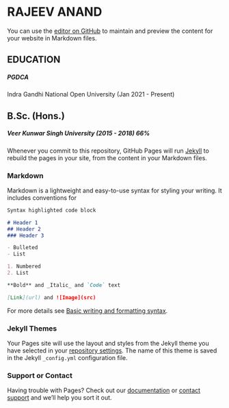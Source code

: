# RAJEEV ANAND

You can use the [editor on GitHub](https://github.com/raj0ds/Rajeev_Anand_resume/edit/gh-pages/index.md) to maintain and preview the content for your website in Markdown files.

## EDUCATION
##### PGDCA
Indra Gandhi National Open University (Jan 2021 - Present)

## B.Sc. (Hons.)
##### Veer Kunwar Singh University (2015 - 2018) 66%

Whenever you commit to this repository, GitHub Pages will run [Jekyll](https://jekyllrb.com/) to rebuild the pages in your site, from the content in your Markdown files.

### Markdown

Markdown is a lightweight and easy-to-use syntax for styling your writing. It includes conventions for

```markdown
Syntax highlighted code block

# Header 1
## Header 2
### Header 3

- Bulleted
- List

1. Numbered
2. List

**Bold** and _Italic_ and `Code` text

[Link](url) and ![Image](src)
```

For more details see [Basic writing and formatting syntax](https://docs.github.com/en/github/writing-on-github/getting-started-with-writing-and-formatting-on-github/basic-writing-and-formatting-syntax).

### Jekyll Themes

Your Pages site will use the layout and styles from the Jekyll theme you have selected in your [repository settings](https://github.com/raj0ds/Rajeev_Anand_resume/settings/pages). The name of this theme is saved in the Jekyll `_config.yml` configuration file.

### Support or Contact

Having trouble with Pages? Check out our [documentation](https://docs.github.com/categories/github-pages-basics/) or [contact support](https://support.github.com/contact) and we’ll help you sort it out.
